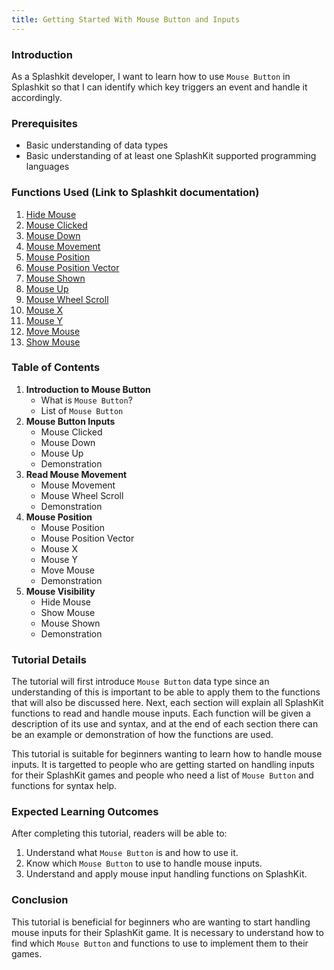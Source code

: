 ```yaml
---
title: Getting Started With Mouse Button and Inputs
---
```


### Introduction

As a Splashkit developer, I want to learn how to use `Mouse Button` in Splashkit so that I can
identify which key triggers an event and handle it accordingly.

### Prerequisites

- Basic understanding of data types
- Basic understanding of at least one SplashKit supported programming languages

### Functions Used (Link to Splashkit documentation)

1. [Hide Mouse](https://splashkit.io/api/input/#hide-mouse)
1. [Mouse Clicked](https://splashkit.io/api/input/#mouse-clicked)
1. [Mouse Down](https://splashkit.io/api/input/#mouse-down)
1. [Mouse Movement](https://splashkit.io/api/input/#mouse-movement)
1. [Mouse Position](https://splashkit.io/api/input/#mouse-position)
1. [Mouse Position Vector](https://splashkit.io/api/input/#mouse-position-vector)
1. [Mouse Shown](https://splashkit.io/api/input/#mouse-shown)
1. [Mouse Up](https://splashkit.io/api/input/#mouse-up)
1. [Mouse Wheel Scroll](https://splashkit.io/api/input/#mouse-wheel-scroll)
1. [Mouse X](https://splashkit.io/api/input/#mouse-x)
1. [Mouse Y](https://splashkit.io/api/input/#mouse-y)
1. [Move Mouse](https://splashkit.io/api/input/#group-move-mouse)
1. [Show Mouse](https://splashkit.io/api/input/#group-show-mouse)

### Table of Contents

1. **Introduction to Mouse Button**
   - What is `Mouse Button`?
   - List of `Mouse Button`
1. **Mouse Button Inputs**
   - Mouse Clicked
   - Mouse Down
   - Mouse Up
   - Demonstration
1. **Read Mouse Movement**
   - Mouse Movement
   - Mouse Wheel Scroll
   - Demonstration
1. **Mouse Position**
   - Mouse Position
   - Mouse Position Vector
   - Mouse X
   - Mouse Y
   - Move Mouse
   - Demonstration
1. **Mouse Visibility**
   - Hide Mouse
   - Show Mouse
   - Mouse Shown
   - Demonstration

### Tutorial Details

The tutorial will first introduce `Mouse Button` data type since an understanding of this is
important to be able to apply them to the functions that will also be discussed here. Next, each
section will explain all SplashKit functions to read and handle mouse inputs. Each function will be
given a description of its use and syntax, and at the end of each section there can be an example or
demonstration of how the functions are used.

This tutorial is suitable for beginners wanting to learn how to handle mouse inputs. It is targetted
to people who are getting started on handling inputs for their SplashKit games and people who need a
list of `Mouse Button` and functions for syntax help.

### Expected Learning Outcomes

After completing this tutorial, readers will be able to:

1. Understand what `Mouse Button` is and how to use it.
1. Know which `Mouse Button` to use to handle mouse inputs.
1. Understand and apply mouse input handling functions on SplashKit.

### Conclusion

This tutorial is beneficial for beginners who are wanting to start handling mouse inputs for their
SplashKit game. It is necessary to understand how to find which `Mouse Button` and functions to use
to implement them to their games.
